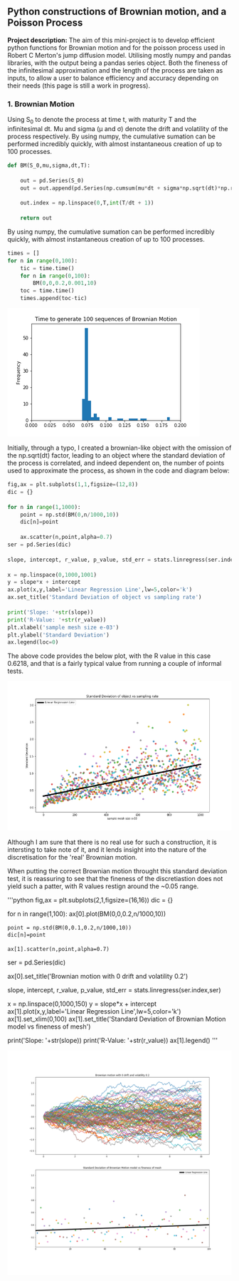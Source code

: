 ## Python constructions of Brownian motion, and a Poisson Process

**Project description:** The aim of this mini-project is to develop efficient python functions for Brownian motion and for the poisson process used in Robert C Merton's jump diffusion model. Utilising mostly numpy and pandas libraries, with the output being a pandas series object. Both the fineness of the infinitesimal approximation and the length of the process are taken as inputs, to allow a user to balance efficiency and accuracy depending on their needs (this page is still a work in progress). 

### 1. Brownian Motion

Using S<sub>0</sub> to denote the process at time t, with maturity T and the infinitesimal dt. Mu and sigma (&mu; and &sigma;) denote the drift and volatility of the process respectively. By using numpy, the cumulative sumation can be performed incredibly quickly, with almost instantaneous creation of up to 100 processes. 

```python
def BM(S_0,mu,sigma,dt,T):
    
    out = pd.Series(S_0)
    out = out.append(pd.Series(np.cumsum(mu*dt + sigma*np.sqrt(dt)*np.random.normal(0,1,int(T/dt)))),ignore_index=True)
    
    out.index = np.linspace(0,T,int(T/dt + 1))
    
    return out
```
By using numpy, the cumulative sumation can be performed incredibly quickly, with almost instantaneous creation of up to 100 processes.


```python
times = []
for n in range(0,100): 
    tic = time.time()
    for n in range(0,100):
        BM(0,0,0.2,0.001,10)
    toc = time.time()
    times.append(toc-tic)
```
<img src ="images/basic stochastic constructions/hundred brownian motions histo.png?raw=true">

Initially, through a typo, I created a brownian-like object with the omission of the np.sqrt(dt) factor, leading to an object where the standard deviation of the process is correlated, and indeed dependent on, the number of points used to approximate the process, as shown in the code and diagram below:

```python
fig,ax = plt.subplots(1,1,figsize=(12,8))
dic = {}

for n in range(1,1000):
    point = np.std(BM(0,n/1000,10))
    dic[n]=point
    
    ax.scatter(n,point,alpha=0.7)
ser = pd.Series(dic)
    
slope, intercept, r_value, p_value, std_err = stats.linregress(ser.index,ser)

x = np.linspace(0,1000,1001)
y = slope*x + intercept
ax.plot(x,y,label='Linear Regression Line',lw=5,color='k')
ax.set_title('Standard Deviation of object vs sampling rate')

print('Slope: '+str(slope))
print('R-Value: '+str(r_value))
plt.xlabel('sample mesh size e-03')
plt.ylabel('Standard Deviation')
ax.legend(loc=0)
```
The above code provides the below plot, with the R value in this case 0.6218, and that is a fairly typical value from running a couple of informal tests.

<img src ="images/basic stochastic constructions/failed brownian.png?raw=true">

Although I am sure that there is no real use for such a construction, it is intersting to take note of it, and it lends insight into the nature of the discretisation for the 'real' Brownian motion.

When putting the correct Brownian motion throught this standard deviation test, it is reassuring to see that the fineness of the discretiastion does not yield such a patter, with R values restign around the ~0.05 range.

'''python
fig,ax = plt.subplots(2,1,figsize=(16,16))
dic = {}

for n in range(1,100):
    ax[0].plot(BM(0,0,0.2,n/1000,10))
    
    point = np.std(BM(0,0.1,0.2,n/1000,10))
    dic[n]=point
    
    ax[1].scatter(n,point,alpha=0.7)
    
ser = pd.Series(dic)

ax[0].set_title('Brownian motion with 0 drift and volatility 0.2')
    
slope, intercept, r_value, p_value, std_err = stats.linregress(ser.index,ser)

x = np.linspace(0,1000,150)
y = slope*x + intercept
ax[1].plot(x,y,label='Linear Regression Line',lw=5,color='k')
ax[1].set_xlim(0,100)
ax[1].set_title('Standard Deviation of Brownian Motion model vs fineness of mesh')

print('Slope: '+str(slope))
print('R-Value: '+str(r_value))
ax[1].legend()
'''

<img src ="images/basic stochastic constructions/brownian motion.png?raw=true">
